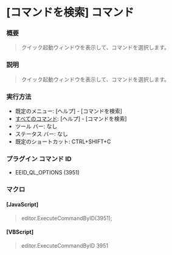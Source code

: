 # \[コマンドを検索\] コマンド

### 概要

> クイック起動ウィンドウを表示して、コマンドを選択します。

### 説明

> クイック起動ウィンドウを表示して、コマンドを選択します。

### 実行方法

- 既定のメニュー: \[ヘルプ\] \- \[コマンドを検索\]
- [すべてのコマンド](../../glossary/allcommands): \[ヘルプ\] \- \[コマンドを検索\]
- ツール バー: なし
- ステータス バー: なし
- 既定のショートカット: CTRL+SHIFT+C

### プラグイン コマンド ID

- EEID\_QL\_OPTIONS (3951)

### マクロ

#### \[JavaScript\]

> editor.ExecuteCommandByID(3951);

#### \[VBScript\]

> editor.ExecuteCommandByID 3951
